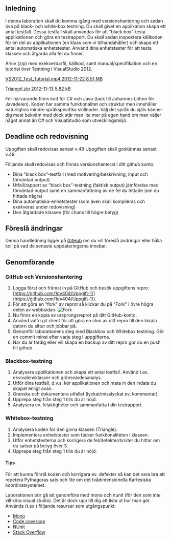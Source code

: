 ## Inledning
I denna laboration skall du komma igång med versionshantering och sedan öva på black- och white-box testning. Du skall givet en applikation skapa ett antal testfall. Dessa testfall skall användas för att “black box”-testa applikationen och göra en testrapport. Du skall sedan inspektera källkoden för en del av applikationen (en klass som vi tillhandahåller) och skapa ett antal automatiska enhetstester. Använd dina enhetstester för att testa klassen och åtgärda alla fel du finner.

Arkiv (zip) med exekverbarfil, källkod, samt manual/specifikation och en tutorial över Testning i VisualStudio 2012.

[VS2012_Test_Tutorial.mp4 2012-11-22 8.51 MB](http://orion.lnu.se/pub/education/course/1DV404/ht12/filer/labb/labb1/VS2012_Test_Tutorial.mp4)

[Triangel.zip 2012-11-13 5.82 kB](http://orion.lnu.se/pub/education/course/1DV404/filer/labb/labb1/Triangel.zip)

För närvarande finns kod för C# och Java (tack till Johannes Löhnn för Javadelen). Koden har samma funktionalitet och struktur men innehåller naturligtvis mindre språkspecifika skillnader. Välj det språk du själv känner dig mest bekväm med dock står man lite mer på egen hand om man väljer något annat än C# och VisualStudio som utvecklingsmiljö.

## Deadline och redovisning

Uppgiften skall redovisas senast v.48
Uppgiften skall godkännas senast v.49

Följande skall redovisas och finnas versionshanterat i ditt github konto:

* Dina “black box”-testfall (med motivering/beskrivning, input och förväntad output)
* Utfall/rapport av “black box”-testning (faktisk output) jämförelse med förväntad output samt en sammanfattning av de fel du hittade (om du hittade några)
* Dina automatiska-enhetstester (som även skall kompileras och exekveras under redovisning)
* Den åtgärdade klassen (för chans till högre betyg)

## Föreslå ändringar

Denna handledning ligger på [GitHub](https://github.com/1dv404/Laborationer) om du vill föreslå ändringar eller hålla koll på vad de senaste uppdateringarna innebar.


## Genomförande

### GitHub och Versionshantering

1. Logga först och främst in på GitHub och besök uppgiftens repro: [https://github.com/1dv404/Uppgift-1/](https://github.com/1dv404/Uppgift-1/).
2. För att göra en "fork" av reprot så klickar du på "Fork" i övre högra delen av webbsidan.
![Fork][github-fork]
3. Nu finns en kopia av ursprungsreprot på ditt GitHub-konto.
4. Använd valfri git client för att göra en clon av ditt repro till den lokala datorn du sitter och jobbar på.
5. Genomför laborationens steg med Blackbox och Whitebox testning. Gör en commit minst efter varje steg i uppgifterna.
6. När du är färdig eller vill skapa en backup av ditt repro gör du en push till github.

### Blackbox-testning

1. Analysera applikationen och skapa ett antal testfall. Använd t.ex. ekvivalensklasser och gränsvärdesanalys.
2. Utför dina testfall, d.v.s. kör applikationen och mata in den indata du skapat enligt ovan.
3. Granska och dokumentera utfallet (lyckat/misslyckat ev. kommentar).
4. Upprepa steg från steg 1 tills du är nöjd.
5. Analysera ev. felaktigheter och sammanfatta i din testrapport.

### Whitebox-testning
1. Analysera koden för den givna klassen (Triangle).
2. Implementera enhetstester som täcker funktionaliteten i klassen.
3. Utför enhetstesterna och korrigera de fel/defekter/brister du hittar om du satsar på betyg över 3.
4. Upprepa steg från steg 1 tills du är nöjd.


#### Tips
För att kunna förstå koden och korrigera ev. defekter så kan det vara bra att repetera Pythagoras sats och lite om det tvådimensionella Kartesiska koordinatsystemet.

Laborationen bör gå att genomföra med mono och nunit (för den som inte vill köra visual studio). Det är dock upp till dig att lista ut hur man gör. Används (t.ex.) följande resurser som utgångspunkt:

* [Mono](http://www.mono-project.com/)
* [Code coverage](http://www.mono-project.com/Code_Coverage)
* [NUnit](http://www.nunit.org/)
* [Stack Overflow](http://stackoverflow.com/questions/tagged/mono+nunit)

[github-fork]: https://raw.github.com/1dv404/Laborationer/master/pics/github-fork.png